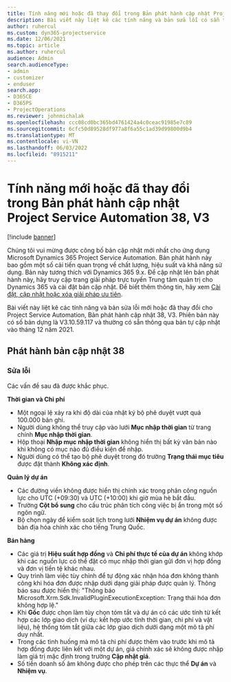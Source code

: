```yaml
---
title: Tính năng mới hoặc đã thay đổi trong Bản phát hành cập nhật Project Service Automation 38, V3
description: Bài viết này liệt kê các tính năng và bản sửa lỗi có sẵn trong Microsoft Dynamics 365 Project Service Automation Bản phát hành cập nhật 38, V3.
author: ruhercul
ms.custom: dyn365-projectservice
ms.date: 12/06/2021
ms.topic: article
ms.author: ruhercul
audience: Admin
search.audienceType:
- admin
- customizer
- enduser
search.app:
- D365CE
- D365PS
- ProjectOperations
ms.reviewer: johnmichalak
ms.openlocfilehash: ccc08cd0bc365bd4761424a4c0ceac91985e7c89
ms.sourcegitcommit: 6cfc50d89528df977a8f6a55c1ad39d99800d9b4
ms.translationtype: MT
ms.contentlocale: vi-VN
ms.lasthandoff: 06/03/2022
ms.locfileid: "8915211"
---
```

# <a name="whats-new-or-changed-in-project-service-automation-update-release-38-v3"></a>Tính năng mới hoặc đã thay đổi trong Bản phát hành cập nhật Project Service Automation 38, V3

[!include [banner](../includes/psa-now-project-operations.md)]

Chúng tôi vui mừng được công bố bản cập nhật mới nhất cho ứng dụng Microsoft Dynamics 365 Project Service Automation. Bản phát hành này bao gồm một số cải tiến quan trọng về chất lượng, hiệu suất và khả năng sử dụng. Bản này tương thích với Dynamics 365 9.x. Để cập nhật lên bản phát hành này, hãy truy cập trang giải pháp trực tuyến Trung tâm quản trị cho Dynamics 365 và cài đặt bản cập nhật. Để biết thêm thông tin, hãy xem [Cài đặt, cập nhật hoặc xóa giải pháp ưu tiên](/power-platform/admin/install-remove-preferred-solution).

Bài viết này liệt kê các tính năng và bản sửa lỗi mới hoặc đã thay đổi cho Project Service Automation, Bản phát hành cập nhật 38, V3. Phiên bản này có số bản dựng là V3.10.59.117 và thường có sẵn thông qua bản tự cập nhật vào tháng 12 năm 2021.

## <a name="update-release-38"></a>Phát hành bản cập nhật 38

### <a name="bug-fixes"></a>Sửa lỗi

Các vấn đề sau đã được khắc phục.

**Thời gian và Chi phí**

- Một ngoại lệ xảy ra khi độ dài của nhật ký bộ phê duyệt vượt quá 100.000 bản ghi.
- Người dùng không thể truy cập vào lưới **Mục nhập thời gian** từ trang chính **Mục nhập thời gian**.
- Hộp thoại **Nhập mục nhập thời gian** không hiển thị bất kỳ văn bản nào khi không có mục nào đủ điều kiện để nhập.
- Người dùng có thể tạo bộ phê duyệt trong đó trường **Trạng thái mục tiêu** được đặt thành **Không xác định**.

**Quản lý dự án**

- Các đường viền không được hiển thị chính xác trong phân công nguồn lực cho UTC (+09:30) và UTC (+10:00) khi giờ mùa hè bắt đầu.
- Trường **Cột bổ sung** cho cấu trúc phân tích công việc bị ẩn trong một số ngôn ngữ.
- Bộ chọn ngày để kiểm soát lịch trong lưới **Nhiệm vụ dự án** không được bản địa hóa chính xác cho tiếng Trung Quốc.

**Bán hàng**

- Các giá trị **Hiệu suất hợp đồng** và **Chi phí thực tế của dự án** không khớp khi các nguồn lực có thể đặt có mục nhập thời gian gửi đơn vị hợp đồng và đơn vị tiền tệ khác nhau.
- Quy trình làm việc tùy chỉnh để tự động xác nhận hóa đơn không thành công khi hóa đơn được nhập dưới dạng giải pháp được quản lý. Thông báo sau được hiển thị: "Thông báo Microsoft.Xrm.Sdk.InvalidPluginExecutionException: Trạng thái hóa đơn không hợp lệ."
- Khi **Gốc** được chọn làm tùy chọn tóm tắt và dự án có các ước tính từ kết hợp các lớp giao dịch (ví dụ: kết hợp ước tính thời gian, chi phí và vật liệu), hệ thống tóm tắt giữa các lớp giao dịch dưới dạng một mô tả phí duy nhất.
- Trong các tình huống mà mô tả chi phí được thêm vào trước khi mô tả hợp đồng được liên kết với một dự án, giá chính xác sẽ không được nhập làm giá trị mặc định trong trường **Cập nhật giá**.
- Số tiền doanh số âm không được cho phép trên các thực thể **Dự án** và **Nhiệm vụ**.
